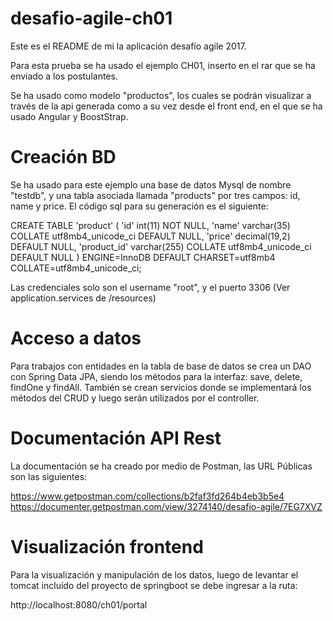 # desafio-agile-ch01
Este es el README de mi la aplicación desafío agile 2017.

Para esta prueba se ha usado el ejemplo CH01, inserto en el rar que se ha enviado a los postulantes. 

Se ha usado como modelo "productos", los cuales se podrán visualizar a través de la api generada como a su vez desde el front end, en el que se ha usado Angular y BoostStrap.


Creación BD
===
Se ha usado para este ejemplo una base de datos Mysql de nombre "testdb", y una tabla asociada llamada "products" por tres campos: id, name y price. El código sql para su generación es el siguiente:


CREATE TABLE 'product' (
  'id' int(11) NOT NULL,
  'name' varchar(35) COLLATE utf8mb4_unicode_ci DEFAULT NULL,
  'price' decimal(19,2) DEFAULT NULL,
  'product_id' varchar(255) COLLATE utf8mb4_unicode_ci DEFAULT NULL
) ENGINE=InnoDB DEFAULT CHARSET=utf8mb4 COLLATE=utf8mb4_unicode_ci;

Las credenciales solo son el username "root", y el puerto 3306 (Ver application.services de /resources)


Acceso a datos
===
Para trabajos con entidades en la tabla de base de datos se crea un DAO con Spring Data JPA, siendo los métodos para la interfaz: save, delete, findOne y findAll. También se crean servicios donde se implementará los métodos del CRUD y luego serán utilizados por el controller.


Documentación API Rest
===
La documentación se ha creado por medio de Postman, las URL Públicas son las siguientes:

 https://www.getpostman.com/collections/b2faf3fd264b4eb3b5e4
 https://documenter.getpostman.com/view/3274140/desafio-agile/7EG7XVZ



Visualización frontend
===
Para la visualización y manipulación de los datos, luego de levantar el tomcat incluído del proyecto de springboot se debe ingresar a la ruta:

http://localhost:8080/ch01/portal

